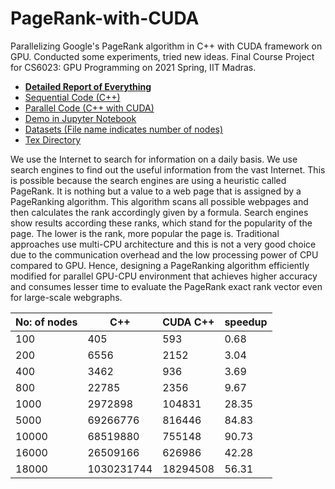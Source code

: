 # PageRank-with-CUDA
Parallelizing Google's PageRank algorithm in C++ with CUDA framework on GPU. Conducted some experiments, tried new ideas. Final Course Project for CS6023: GPU Programming on 2021 Spring, IIT Madras.

- [**Detailed Report of Everything**](https://github.com/princeofpython/PageRank-with-CUDA/blob/main/Report.pdf)
- [Sequential Code (C++)](https://github.com/princeofpython/PageRank-with-CUDA/blob/main/sequential.cpp)
- [Parallel Code (C++ with CUDA)](https://github.com/princeofpython/PageRank-with-CUDA/blob/main/parallel.cu)
- [Demo in Jupyter Notebook](https://github.com/princeofpython/PageRank-with-CUDA/blob/main/pagerank.ipynb)
- [Datasets (File name indicates number of nodes)](https://github.com/princeofpython/PageRank-with-CUDA/tree/main/data)
- [Tex Directory](https://github.com/princeofpython/PageRank-with-CUDA/tree/main/PageRank)

We use the Internet to search for information on a daily basis. We use
search engines to find out the useful information from the vast Internet.
This is possible because the search engines are using a heuristic called
PageRank. It is nothing but a value to a web page that is assigned by a
PageRanking algorithm. This algorithm scans all possible webpages and
then calculates the rank accordingly given by a formula. Search engines
show results according these ranks, which stand for the popularity of the
page. The lower is the rank, more popular the page is. Traditional approaches use multi-CPU architecture and this is not a very good choice
due to the communication overhead and the low processing power of CPU
compared to GPU. Hence, designing a PageRanking algorithm efficiently
modified for parallel GPU-CPU environment that achieves higher accuracy and consumes lesser time to evaluate the PageRank exact rank vector
even for large-scale webgraphs.

|No: of nodes| C++| CUDA C++| speedup|
|---|---|---|---|
|100 |405 |593| 0.68|
|200 |6556| 2152| 3.04|
|400 |3462 |936 |3.69|
|800 |22785 |2356 |9.67|
|1000 |2972898 |104831 |28.35|
|5000 |69266776 |816446| 84.83|
|10000| 68519880| 755148| 90.73|
|16000 |26509166| 626986 |42.28|
|18000 |1030231744| 18294508 |56.31|
